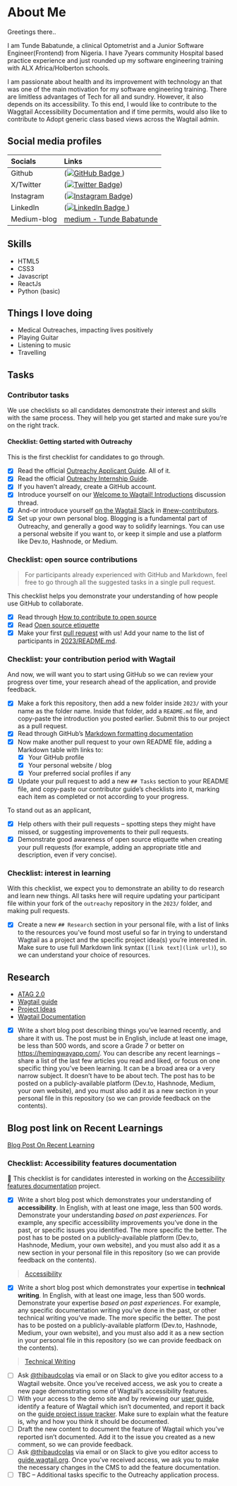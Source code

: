 # About Me

Greetings there..

I am Tunde Babatunde, a clinical Optometrist and a Junior Software Engineer(Frontend) from Nigeria. I have 7years community Hospital based practice experience and just rounded up my software engineering training with ALX Africa/Holberton schools.

I am passionate about health and its improvement with technology an that was one of the main motivation for my software engineering training. There are limitless advantages of Tech for all and sundry. However, it also depends on its accessibility. To this end, I would like to contribute to the Waggtail Accessibility Documentation and if time permits, would also like to contribute to  Adopt generic class based views across the Wagtail admin.

## Social media profiles

|Socials| Links |
|:--|:---|
| Github |(<a href="https://github.com/cedarworth"><img src="https://img.shields.io/badge/GitHub-black?style=for-the-badge&logo=github&logoColor=white" alt="GitHub Badge"> </a>)|
| X/Twitter |(<a href="https://twitter.com/tmcedarworth"><img src="https://img.shields.io/badge/Twitter-red?style=for-the-badge&logo=twitter&logoColor=white" alt="Twitter Badge"></a>)|
| Instagram |(<a href="https://www.instagram.com/tmcedarworth/"><img src="https://img.shields.io/badge/Instagram-white?style=for-the-badge&logo=instagram&logoColor=black" alt="Instagram Badge"></a>)|
| LinkedIn |(<a href="https://www.linkedin.com/in/tunde-babatunde-808439168/"><img src="https://img.shields.io/badge/LinkedIn-blue?style=for-the-badge&logo=linkedin&logoColor=white" alt="LinkedIn Badge"> </a>)|
| Medium-blog | [medium - Tunde Babatunde](https://medium.com/@motunrayocw)|

## Skills

- HTML5
- CSS3
- Javascript
- ReactJs
- Python (basic)

## Things I love doing

- Medical Outreaches, impacting lives positively
- Playing Guitar
- Listening to music
- Travelling



## Tasks

### Contributor tasks

We use checklists so all candidates demonstrate their interest and skills with the same process. They will help you get started and make sure you’re on the right track.

#### Checklist: Getting started with Outreachy

This is the first checklist for candidates to go through.

- [x] Read the official [Outreachy Applicant Guide](https://www.outreachy.org/docs/applicant/). All of it.
- [x] Read the official [Outreachy Internship Guide](https://www.outreachy.org/docs/internship/).
- [x] If you haven’t already, create a GitHub account.
- [x] Introduce yourself on our [Welcome to Wagtail! Introductions](https://github.com/wagtail/outreachy/discussions/1) discussion thread.
- [x] And-or introduce yourself [on the Wagtail Slack](https://github.com/wagtail/wagtail/wiki/Slack) in [#new-contributors](https://github.com/wagtail/wagtail/wiki/Slack#new-contributors).
- [x] Set up your own personal blog. Blogging is a fundamental part of Outreachy, and generally a good way to solidify learnings. You can use a personal website if you want to, or keep it simple and use a platform like Dev.to, Hashnode, or Medium.

### Checklist: open source contributions

> For participants already experienced with GitHub and Markdown, feel free to go through all the suggested tasks in a single pull request.

This checklist helps you demonstrate your understanding of how people use GitHub to collaborate.

- [x] Read through [How to contribute to open source](https://opensource.guide/how-to-contribute/)
- [x] Read [Open source etiquette](https://developer.mozilla.org/en-US/docs/MDN/Community/Open_source_etiquette)
- [x] Make your first [pull request](https://docs.github.com/en/pull-requests/collaborating-with-pull-requests/proposing-changes-to-your-work-with-pull-requests/creating-a-pull-request) with us! Add your name to the list of participants in [2023/README.md](2023/README.md).

### Checklist: your contribution period with Wagtail

And now, we will want you to start using GitHub so we can review your progress over time, your research ahead of the application, and provide feedback.

- [x] Make a fork this repository, then add a new folder inside `2023/` with your name as the folder name. Inside that folder, add a `README.md` file, and copy-paste the introduction you posted earlier. Submit this to our project as a pull request.
- [x] Read through GitHub’s [Markdown formatting documentation](https://docs.github.com/en/get-started/writing-on-github/getting-started-with-writing-and-formatting-on-github/basic-writing-and-formatting-syntax)
- [x] Now make another pull request to your own README file, adding a Markdown table with links to:
  - [x] Your GitHub profile
  - [x] Your personal website / blog
  - [x] Your preferred social profiles if any
- [x] Update your pull request to add a new `## Tasks` section to your README file, and copy-paste our contributor guide’s checklists into it, marking each item as completed or not according to your progress.

To stand out as an applicant,

- [x] Help others with their pull requests – spotting steps they might have missed, or suggesting improvements to their pull requests.
- [x] Demonstrate good awareness of open source etiquette when creating your pull requests (for example, adding an appropriate title and description, even if very concise).

### Checklist: interest in learning

With this checklist, we expect you to demonstrate an ability to do research and learn new things. All tasks here will require updating your participant file within your fork of the `outreachy` repository in the `2023/` folder, and making pull requests.

- [x] Create a new `## Research` section in your personal file, with a list of links to the resources you’ve found most useful so far in trying to understand Wagtail as a project and the specific project idea(s) you’re interested in. Make sure to use full Markdown link syntax (`[link text](link url)`), so we can understand your choice of resources.

## Research

- [ATAG 2.0](https://www.w3.org/TR/ATAG20/)
- [Wagtail guide](https://guide.wagtail.org/en-latest/)
- [Project Ideas](https://github.com/wagtail/outreachy/blob/main/project-ideas.md#accessibility-features-documentation)
- [Wagtail Documentation](https://docs.wagtail.org/en/stable/getting_started/tutorial.html)


- [x] Write a short blog post describing things you’ve learned recently, and share it with us. The post must be in English, include at least one image, be less than 500 words, and score a Grade 7 or better on <https://hemingwayapp.com/>. You can describe any recent learnings – share a list of the last few articles you read and liked, or focus on one specific thing you’ve been learning. It can be a broad area or a very narrow subject. It doesn’t have to be about tech. The post has to be posted on a publicly-available platform (Dev.to, Hashnode, Medium, your own website), and you must also add it as a new section in your personal file in this repository (so we can provide feedback on the contents).

## Blog post link on Recent Learnings
[Blog Post On Recent Learning](https://medium.com/@motunrayocw/a-quick-guide-into-what-version-control-is-that-i-learnt-recently-33155e3e64a3)

### Checklist: Accessibility features documentation

🚧 This checklist is for candidates interested in working on the [Accessibility features documentation](https://github.com/wagtail/outreachy/blob/main/project-ideas.md#accessibility-features-documentation) project.

- [x] Write a short blog post which demonstrates your understanding of **accessibility**. In English, with at least one image, less than 500 words. Demonstrate your understanding _based on past experiences_. For example, any specific accessibility improvements you’ve done in the past, or specific issues you identified. The more specific the better. The post has to be posted on a publicly-available platform (Dev.to, Hashnode, Medium, your own website), and you must also add it as a new section in your personal file in this repository (so we can provide feedback on the contents).

> [Accessibility](https://medium.com/@motunrayocw/what-happens-when-you-type-something-on-google-search-bar-and-hit-enter-on-the-keyboard-73c42f0f4a10)

- [x] Write a short blog post which demonstrates your expertise in **technical writing**. In English, with at least one image, less than 500 words. Demonstrate your expertise _based on past experiences_. For example, any specific documentation writing you’ve done in the past, or other technical writing you’ve made. The more specific the better. The post has to be posted on a publicly-available platform (Dev.to, Hashnode, Medium, your own website), and you must also add it as a new section in your personal file in this repository (so we can provide feedback on the contents). 

> [Technical Writing](https://medium.com/@motunrayocw/what-happens-when-you-type-something-on-google-search-bar-and-hit-enter-on-the-keyboard-73c42f0f4a10)

- [ ] Ask [@thibaudcolas](https://github.com/thibaudcolas) via email or on Slack to give you editor access to a Wagtail website. Once you’ve received access, we ask you to create a new page demonstrating some of Wagtail’s accessibility features.
- [ ] With your access to the demo site and by reviewing our [user guide](https://guide.wagtail.org/), identify a feature of Wagtail which isn’t documented, and report it back on the [guide project issue tracker](https://github.com/wagtail/guide/issues). Make sure to explain what the feature is, why and how you think it should be documented.
- [ ] Draft the new content to document the feature of Wagtail which you’ve reported isn’t documented. Add it to the issue you created as a new comment, so we can provide feedback.
- [ ] Ask [@thibaudcolas](https://github.com/thibaudcolas) via email or on Slack to give you editor access to [guide.wagtail.org](https://guide.wagtail.org/). Once you’ve received access, we ask you to make the necessary changes in the CMS to add the feature documentation.
- [ ] TBC – Additional tasks specific to the Outreachy application process.
